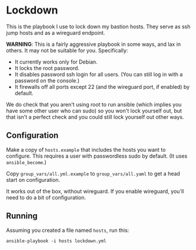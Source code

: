 # Lockdown

This is the playbook I use to lock down my bastion hosts. They serve as ssh
jump hosts and as a wireguard endpoint.

**WARNING**: This is a fairly aggressive playbook in some ways, and lax in
others. It may not be suitable for you. Specifically:

- It currently works only for Debian.
- It locks the root password.
- It disables password ssh login for all users. (You can still log in with a
  password on the console.)
- It firewalls off all ports except 22 (and the wireguard port, if enabled) by
  default.

We do check that you aren't using root to run ansible (which implies you have
some other user who can sudo) so you won't lock yourself out, but that isn't a
perfect check and you could still lock yourself out other ways.

## Configuration

Make a copy of `hosts.example` that includes the hosts you want to configure.
This requires a user with passwordless sudo by default. (It uses
`ansible_become`.)


Copy `group_vars/all.yml.example` to `group_vars/all.yaml` to get a head start
on configuration.

It works out of the box, without wireguard. If you enable wireguard, you'll
need to do a bit of configuration.

## Running

Assuming you created a file named `hosts`, run this:

```
ansible-playbook -i hosts lockdown.yml
```

